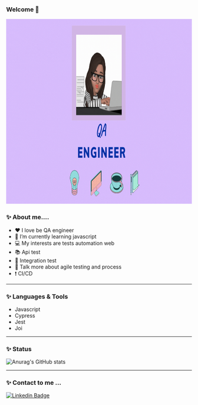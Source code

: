 ### Welcome 👋


<img src=Lucy.gif width="1000" height="500">


 ###  ✨ <b>About me...</b>. 
 

 - ❤️ I love be QA engineer 
 - 🌱 I’m currently learning javascript    
 - 💻 My interests are tests automation web
 - 📚 Api test 
 - 📖 Integration test  
 - 🎯 Talk more about agile testing and process
 - ❗ CI/CD      

 ---

### ✨ <b> Languages & Tools</b></br> 

-  Javascript
-  Cypress
-  Jest
-  Joi


---
### ✨ <b>Status</b> </br>

 ![Anurag's GitHub stats](https://github-readme-stats.vercel.app/api?username=LucileneMartins&show_icons=true&theme=radical)

---

### ✨ <b>Contact to me ...</b>


[![Linkedin Badge](https://img.shields.io/badge/-LinkedIn-blue?style=flat-square&logo=Linkedin&logoColor=white&link=https://www.linkedin.com/in/lucilene-martins-629a5021/?locale=en_US)](https://www.linkedin.com/in/lucilene-martins-629a5021/?locale=en_US) 



<!--
**LucileneMartins/LucileneMartins** is a ✨ _special_ ✨ repository because its `README.md` (this file) appears on your GitHub profile.

Here are some ideas to get you started:

- 🔭 I’m currently working on ...
- 🌱 I’m currently learning ...
- 👯 I’m looking to collaborate on ...
- 🤔 I’m looking for help with ...
- 💬 Ask me about ...
- 📫 How to reach me: ...
- 😄 Pronouns: ...
- ⚡ Fun fact: ...
-->
